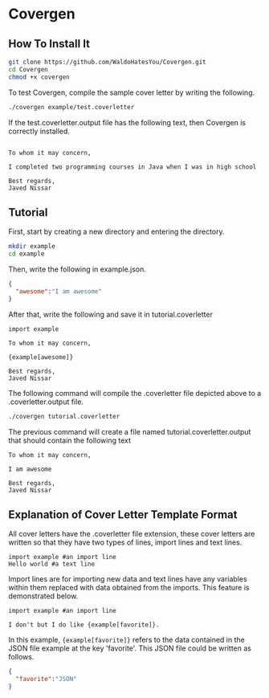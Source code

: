 Covergen
=========

How To Install It
-------------
```bash
git clone https://github.com/WaldoHatesYou/Covergen.git
cd Covergen
chmod +x covergen
```
To test Covergen, compile the sample cover letter by writing the following.
```bash
./covergen example/test.coverletter
```
If the test.coverletter.output file has the following text, then Covergen is
correctly installed.
```

To whom it may concern,

I completed two programming courses in Java when I was in high school

Best regards,
Javed Nissar
```
Tutorial
-------------
First, start by creating a new directory and entering the directory.
```bash
mkdir example
cd example
```
Then, write the following in example.json.
```JSON
{
  "awesome":"I am awesome"
}
```

After that, write the following and save it in tutorial.coverletter

```python3
import example

To whom it may concern,

{example[awesome]}

Best regards,
Javed Nissar
 ```

 The following command will compile the .coverletter file depicted above to a
 .coverletter.output file.
 ```bash
 ./covergen tutorial.coverletter
 ```
The previous command will create a file named tutorial.coverletter.output that
should contain the following text
```
To whom it may concern,

I am awesome

Best regards,
Javed Nissar
```
Explanation of Cover Letter Template Format
--------------
All cover letters have the .coverletter file extension, these cover letters are
written so that they have two types of lines, import lines and text lines.
```python3
import example #an import line
Hello world #a text line
```
Import lines are for importing new data and text lines have any variables within
them replaced with data obtained from the imports. This feature is demonstrated
below.
```python3
import example #an import line

I don't but I do like {example[favorite]}.
```
In this example, ```{example[favorite]}``` refers to the data contained in the
JSON file example at the key 'favorite'. This JSON file could be written as
follows.
```JSON
{
  "favorite":"JSON"
}
```
